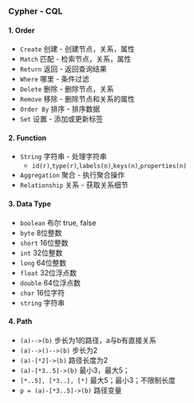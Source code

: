 ### Cypher - CQL

#### 1. Order

- `Create` 创建 - 创建节点，关系，属性
- `Match` 匹配 - 检索节点，关系，属性
- `Return` 返回 - 返回查询结果
- `Where` 哪里 - 条件过滤
- `Delete` 删除 - 删除节点，关系
- `Remove` 移除 - 删除节点和关系的属性
- `Order By` 排序 - 排序数据
- `Set` 设置 - 添加或更新标签

#### 2. Function

- `String` 字符串 - 处理字符串
  - `id(r)`,`type(r)`,`labels(n)`,`keys(n)`,`properties(n)`
- `Aggregation` 聚合 -  执行聚合操作
- `Relationship` 关系 - 获取关系细节

#### 3. Data Type

- `boolean` 布尔 true, false
- `byte` 8位整数
- `short` 16位整数
- `int` 32位整数
- `long` 64位整数
- `float` 32位浮点数
- `double` 64位浮点数
- `char` 16位字符
- `string` 字符串

#### 4. Path

- `(a)-->(b)` 步长为1的路径，a与b有直接关系
- `(a)-->()-->(b)` 步长为2
- `(a)-[*2]->(b)` 路径长度为2
- `(a)-[*3..5]->(b)` 最小3，最大5；
-  `[*..5], [*3..], [*]` 最大5；最小3；不限制长度
- `p = (a)-[*3..5]->(b)` 路径变量